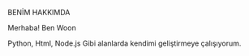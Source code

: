 BENİM HAKKIMDA

Merhaba! Ben Woon

Python, Html, Node.js Gibi alanlarda kendimi geliştirmeye çalışıyorum.
